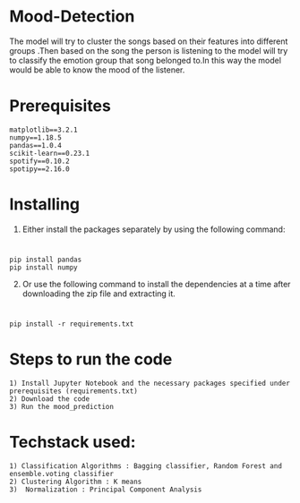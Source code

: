 # Mood-Detection

The model will try to cluster the songs based on their features into different groups .Then based on the song the person is listening to the model will try to classify the emotion group that song belonged to.In this way the model would be able to know the mood of the listener.

# Prerequisites

    matplotlib==3.2.1
    numpy==1.18.5
    pandas==1.0.4
    scikit-learn==0.23.1
    spotify==0.10.2
    spotipy==2.16.0 

 # Installing
1)	Either install the packages separately by using the following command:
  # 
    pip install pandas
    pip install numpy
2)  Or use the following command to install the dependencies at a time after downloading the zip file and extracting it.
   #
    pip install -r requirements.txt
    
  # Steps to run the code
    1) Install Jupyter Notebook and the necessary packages specified under prerequisites (requirements.txt)
    2) Download the code
    3) Run the mood_prediction
    
  # Techstack used: 
    1) Classification Algorithms : Bagging classifier, Random Forest and ensemble.voting classifier
    2) Clustering Algorithm : K means 
    3)  Normalization : Principal Component Analysis